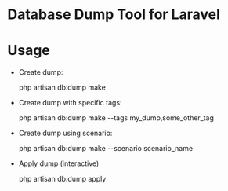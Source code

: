 Database Dump Tool for Laravel
=======

# Usage

* Create dump:

    php artisan db:dump make


* Create dump with specific tags:

    php artisan db:dump make --tags my_dump,some_other_tag

* Create dump using scenario:

    php artisan db:dump make --scenario scenario_name

* Apply dump (interactive)

    php artisan db:dump apply
